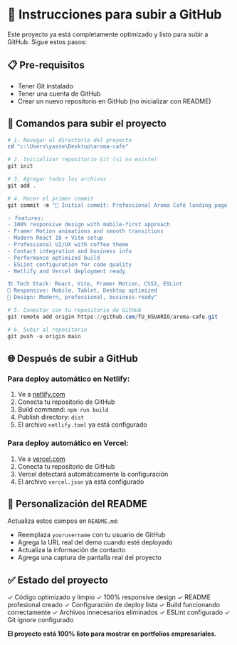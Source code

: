 # 🚀 Instrucciones para subir a GitHub

Este proyecto ya está completamente optimizado y listo para subir a GitHub. Sigue estos pasos:

## 📋 Pre-requisitos
- Tener Git instalado
- Tener una cuenta de GitHub
- Crear un nuevo repositorio en GitHub (no inicializar con README)

## 🔧 Comandos para subir el proyecto

```powershell
# 1. Navegar al directorio del proyecto
cd "c:\Users\yasse\Desktop\aroma-cafe"

# 2. Inicializar repositorio Git (si no existe)
git init

# 3. Agregar todos los archivos
git add .

# 4. Hacer el primer commit
git commit -m "🎉 Initial commit: Professional Aroma Café landing page

✨ Features:
- 100% responsive design with mobile-first approach
- Framer Motion animations and smooth transitions
- Modern React 18 + Vite setup
- Professional UI/UX with coffee theme
- Contact integration and business info
- Performance optimized build
- ESLint configuration for code quality
- Netlify and Vercel deployment ready

🏗️ Tech Stack: React, Vite, Framer Motion, CSS3, ESLint
📱 Responsive: Mobile, Tablet, Desktop optimized
🎨 Design: Modern, professional, business-ready"

# 5. Conectar con tu repositorio de GitHub
git remote add origin https://github.com/TU_USUARIO/aroma-cafe.git

# 6. Subir al repositorio
git push -u origin main
```

## 🌐 Después de subir a GitHub

### Para deploy automático en Netlify:
1. Ve a [netlify.com](https://netlify.com)
2. Conecta tu repositorio de GitHub
3. Build command: `npm run build`
4. Publish directory: `dist`
5. El archivo `netlify.toml` ya está configurado

### Para deploy automático en Vercel:
1. Ve a [vercel.com](https://vercel.com)
2. Conecta tu repositorio de GitHub
3. Vercel detectará automáticamente la configuración
4. El archivo `vercel.json` ya está configurado

## 📝 Personalización del README

Actualiza estos campos en `README.md`:
- Reemplaza `yourusername` con tu usuario de GitHub
- Agrega la URL real del demo cuando esté deployado
- Actualiza la información de contacto
- Agrega una captura de pantalla real del proyecto

## ✅ Estado del proyecto

✓ Código optimizado y limpio
✓ 100% responsive design
✓ README profesional creado
✓ Configuración de deploy lista
✓ Build funcionando correctamente
✓ Archivos innecesarios eliminados
✓ ESLint configurado
✓ Git ignore configurado

**El proyecto está 100% listo para mostrar en portfolios empresariales.**
